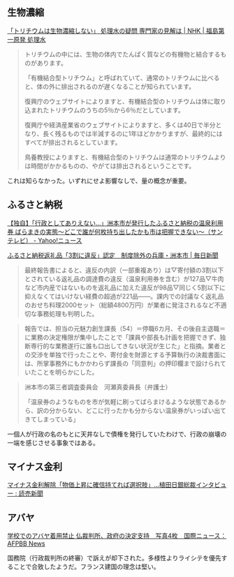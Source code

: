 ## 生物濃縮

[「トリチウムは生物濃縮しない」 処理水の疑問 専門家の見解は | NHK | 福島第一原発 処理水](https://www3.nhk.or.jp/news/html/20230909/k10014188611000.html)

> トリチウムの中には、生物の体内でたんぱく質などの有機物と結合するものがあります。
>
> 「有機結合型トリチウム」と呼ばれていて、通常のトリチウムに比べると、体の外に排出されるのが遅くなることが知られています。
>
> 復興庁のウェブサイトによりますと、有機結合型のトリチウムは体に取り込まれたトリチウムのうちの5％から6％だとしています。
>
> 復興庁や経済産業省のウェブサイトによりますと、多くは40日で半分となり、長く残るものでは半減するのに1年ほどかかりますが、最終的にはすべてが排出されるとしています。
>
> 鳥養教授によりますと、有機結合型のトリチウムは通常のトリチウムよりは時間がかかるものの、やがては排出されるということです。

これは知らなかった。いずれにせよ影響なしで、量の概念が重要。

## ふるさと納税

[【独自】「行政としてありえない…」洲本市が発行したふるさと納税の温泉利用券 ばらまきの実態～どこで誰が何枚持ち出したかも市は把握できない～（サンテレビ） - Yahoo!ニュース](https://news.yahoo.co.jp/articles/6d0055226f8de9043c10738dd86a8ed95224a2f1)

[ふるさと納税返礼品「3割に違反」認定　制度除外の兵庫・洲本市 | 毎日新聞](https://mainichi.jp/articles/20230907/k00/00m/010/277000c)

> 最終報告書によると、違反の内訳（一部重複あり）は▽寄付額の3割以下とされている返礼品の調達費の違反（温泉利用券を含む）が127品▽牛肉など市内産ではないものを返礼品に加えた違反が98品▽同じく5割以下に抑えなくてはいけない経費の超過が221品――。課内での討議なく返礼品のおせち料理2000セット（総額4800万円）が業者に発注されるなど不適切な事務処理も判明した。

> 報告では、担当の元魅力創生課長（54）＝停職6カ月、その後自主退職＝に業務の決定権限が集中したことで「課員や部長も計画を把握できず、独断専行的な業務遂行に誰も口出してきない状況が生じた」と指摘。業者との交渉を単独で行ったことや、寄付金を財源とする予算執行の決裁書面には、所掌事務外にもかかわらず課長の「同意判」の押印欄まで設けられていたことを明らかにした。

> 洲本市の第三者調査委員会　河瀬真委員長（弁護士）
>
> 「温泉券のようなものを市が気軽に刷ってばらまけるような状態であるから、訳の分からない、どこに行ったかも分からない温泉券がいっぱい出てきてしまっている」

一個人が行政の名のもとに天井なしで債権を発行していたわけで、行政の崩壊の一端を感じさせる事象ではある。

## マイナス金利

[マイナス金利解除「物価上昇に確信持てれば選択肢」…植田日銀総裁インタビュー : 読売新聞](https://www.yomiuri.co.jp/economy/20230908-OYT1T50416/)

## アバヤ

[学校でのアバヤ着用禁止 仏裁判所、政府の決定支持　写真4枚　国際ニュース：AFPBB News](https://www.afpbb.com/articles/-/3480784)

国務院（行政裁判所の終審）で訴えが却下された。多様性よりライシテを優先することで合致したようだ。フランス建国の理念は堅い。
